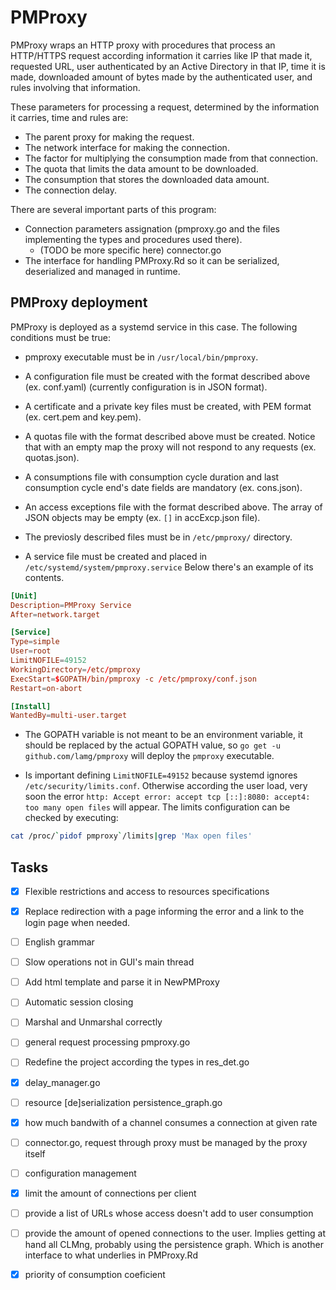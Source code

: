 # PMProxy

PMProxy wraps an HTTP proxy with procedures that process an HTTP/HTTPS request according information it carries like IP that made it, requested URL, user authenticated by an Active Directory in that IP, time it is made, downloaded amount of bytes made by the authenticated user, and rules involving that information.

These parameters for processing a request, determined by the information it carries, time and rules are:
- The parent proxy for making the request.
- The network interface for making the connection.
- The factor for multiplying the consumption made from that connection.
- The quota that limits the data amount to be downloaded.
- The consumption that stores the downloaded data amount.
- The connection delay.

There are several important parts of this program:

- Connection parameters assignation (pmproxy.go and the files implementing the types and procedures used there).
	- (TODO be more specific here) connector.go
- The interface for handling PMProxy.Rd so it can be serialized, deserialized and managed in runtime.

## PMProxy deployment

PMProxy is deployed as a systemd service in this case. The following conditions must be true:

- pmproxy executable must be in `/usr/local/bin/pmproxy`.

- A configuration file must be created with the format described above (ex. conf.yaml) (currently configuration is in JSON format).

- A certificate and a private key files must be created, with PEM format (ex. cert.pem and key.pem).

- A quotas file with the format described above must be created. Notice that with an empty map the proxy will not respond to any requests (ex. quotas.json).

- A consumptions file with consumption cycle duration and last consumption cycle end's date fields are mandatory (ex. cons.json).

- An access exceptions file with the format described above. The array of JSON objects may be empty (ex. `[]` in accExcp.json file).

- The previosly described files must be in `/etc/pmproxy/` directory.

- A service file must be created and placed in `/etc/systemd/system/pmproxy.service` Below there's an example of its contents.

```conf
[Unit]
Description=PMProxy Service
After=network.target

[Service]
Type=simple
User=root
LimitNOFILE=49152
WorkingDirectory=/etc/pmproxy
ExecStart=$GOPATH/bin/pmproxy -c /etc/pmproxy/conf.json
Restart=on-abort

[Install]
WantedBy=multi-user.target
```

- The GOPATH variable is not meant to be an environment variable, it should be replaced by the actual GOPATH value, so `go get -u github.com/lamg/pmproxy` will deploy the `pmproxy` executable.

- Is important defining `LimitNOFILE=49152` because systemd ignores `/etc/security/limits.conf`. Otherwise according the user load, very soon the error `http: Accept error: accept tcp [::]:8080: accept4: too many open files` will appear. The limits configuration can be checked by executing:

```sh
cat /proc/`pidof pmproxy`/limits|grep 'Max open files'
```

## Tasks

- [x] Flexible restrictions and access to resources specifications
- [x] Replace redirection with a page informing the error and a link to the login page when needed.
- [ ] English grammar
- [ ] Slow operations not in GUI's main thread
- [ ] Add html template and parse it in NewPMProxy
- [ ] Automatic session closing
- [ ] Marshal and Unmarshal correctly

- [ ] general request processing pmproxy.go
- [ ] Redefine the project according the types in res_det.go
- [x] delay_manager.go
- [ ] resource [de]serialization persistence_graph.go
- [x] how much bandwith of a channel consumes a connection at given rate
- [ ] connector.go, request through proxy must be managed by the proxy itself
- [ ] configuration management
- [x] limit the amount of connections per client
- [ ] provide a list of URLs whose access doesn't add to user consumption
- [ ] provide the amount of opened connections to the user. Implies getting at hand all CLMng, probably using the persistence graph. Which is another interface to what underlies in PMProxy.Rd
- [x] priority of consumption coeficient
